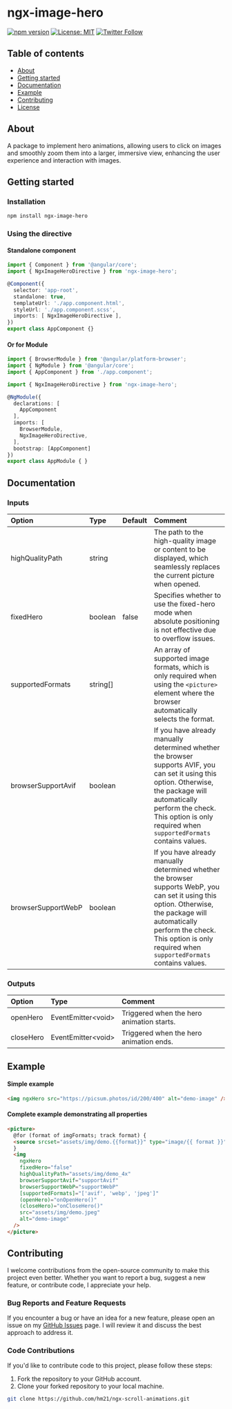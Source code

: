 <h1>ngx-image-hero</h1>

<div>

[![npm version](https://badge.fury.io/js/ngx-image-hero.svg)](https://badge.fury.io/js/ngx-image-hero)
[![License: MIT](https://img.shields.io/badge/License-MIT-yellow.svg)](https://opensource.org/licenses/MIT)
[![Twitter Follow](https://img.shields.io/twitter/follow/hm21.svg)](https://twitter.com/Frei2100)

</div>


## Table of contents

- [About](#about)
- [Getting started](#getting-started)
- [Documentation](#documentation)
- [Example](#example)
- [Contributing](#contributing)
- [License](LICENSE)


<h2>About</h2>

A package to implement hero animations, allowing users to click on images and smoothly zoom them into a larger, immersive view, enhancing the user experience and interaction with images.

<h2>Getting started</h2>

### Installation

```sh
npm install ngx-image-hero
```

### Using the directive

#### Standalone component
```typescript
import { Component } from '@angular/core';
import { NgxImageHeroDirective } from 'ngx-image-hero';

@Component({
  selector: 'app-root',
  standalone: true,
  templateUrl: './app.component.html',
  styleUrl: './app.component.scss',
  imports: [ NgxImageHeroDirective ],
})
export class AppComponent {}
```

#### Or for Module
```typescript
import { BrowserModule } from '@angular/platform-browser';
import { NgModule } from '@angular/core';
import { AppComponent } from './app.component';

import { NgxImageHeroDirective } from 'ngx-image-hero';

@NgModule({
  declarations: [
    AppComponent
  ],
  imports: [
    BrowserModule,
    NgxImageHeroDirective,
  ],
  bootstrap: [AppComponent]
})
export class AppModule { }
```


<h2>Documentation</h2>

### Inputs

| Option                   | Type      | Default | Comment                                                                                              |
| :----------------------- | :-------- | :------ | :--------------------------------------------------------------------------------------------------- |
| highQualityPath          | string    |         | The path to the high-quality image or content to be displayed, which seamlessly replaces the current picture when opened. |
| fixedHero                | boolean   | false   | Specifies whether to use the fixed-hero mode when absolute positioning is not effective due to overflow issues. |
| supportedFormats         | string[]  |         | An array of supported image formats, which is only required when using the `<picture>` element where the browser automatically selects the format. |
| browserSupportAvif       | boolean   |         | If you have already manually determined whether the browser supports AVIF, you can set it using this option. Otherwise, the package will automatically perform the check. This option is only required when `supportedFormats` contains values. |
| browserSupportWebP       | boolean   |         | If you have already manually determined whether the browser supports WebP, you can set it using this option. Otherwise, the package will automatically perform the check. This option is only required when `supportedFormats` contains values. |



### Outputs

| Option      | Type                  | Comment                                       |
|:------------|:----------------------|:----------------------------------------------|
| openHero    | EventEmitter\<void\>  | Triggered when the hero animation starts. |
| closeHero   | EventEmitter\<void\>  | Triggered when the hero animation ends.   |

<h2>Example</h2>

#### Simple example
```html
<img ngxHero src="https://picsum.photos/id/200/400" alt="demo-image" />
```

#### Complete example demonstrating all properties
```html
<picture>
  @for (format of imgFormats; track format) {
  <source srcset="assets/img/demo.{{format}}" type="image/{{ format }}" />
  }
  <img
    ngxHero
    fixedHero="false"
    highQualityPath="assets/img/demo_4x"
    browserSupportAvif="supportAvif"
    browserSupportWebP="supportWebP"
    [supportedFormats]="['avif', 'webp', 'jpeg']"
    (openHero)="onOpenHero()"
    (closeHero)="onCloseHero()"
    src="assets/img/demo.jpeg"
    alt="demo-image"
  />
</picture>
```

## Contributing

I welcome contributions from the open-source community to make this project even better. Whether you want to report a bug, suggest a new feature, or contribute code, I appreciate your help.

### Bug Reports and Feature Requests

If you encounter a bug or have an idea for a new feature, please open an issue on my [GitHub Issues](https://github.com/hm21/ngx-image-hero/issues) page. I will review it and discuss the best approach to address it.

### Code Contributions

If you'd like to contribute code to this project, please follow these steps:

1. Fork the repository to your GitHub account.
2. Clone your forked repository to your local machine.

```bash
git clone https://github.com/hm21/ngx-scroll-animations.git
```
